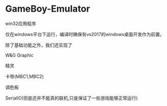# GameBoy-Emulator

win32应用程序

仅在windows平台下运行，编译时确保有vs2017的windows桌面开发作为前置。

除了基础功能之外，我们还实现了

W&G Graphic

精灵

卡带(MBC1,MBC2)

调色板

SerialIO(但是还并不能真的联机,只是保证了一些游戏能够正常运行)



